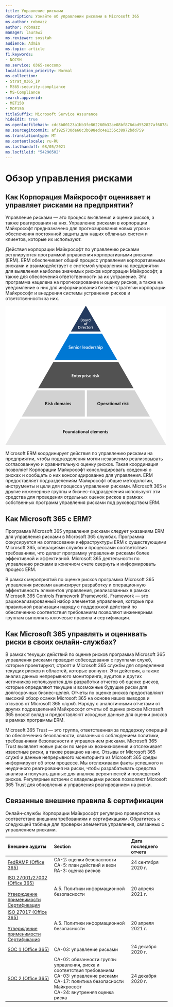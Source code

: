 ```yaml
---
title: Управление рисками
description: Узнайте об управлении рисками в Microsoft 365
ms.author: robmazz
author: robmazz
manager: laurawi
ms.reviewer: sosstah
audience: Admin
ms.topic: article
f1.keywords:
- NOCSH
ms.service: O365-seccomp
localization_priority: Normal
ms.collection:
- Strat_O365_IP
- M365-security-compliance
- MS-Compliance
search.appverid:
- MET150
- MOE150
titleSuffix: Microsoft Service Assurance
hideEdit: true
ms.openlocfilehash: cdc3b00123a1bb3fe862260b32ae08bf876dad552827af6878a9c65f4b33b75c
ms.sourcegitcommit: af1925730de60c3b698edc4e1355c38972bdd759
ms.translationtype: MT
ms.contentlocale: ru-RU
ms.lasthandoff: 08/05/2021
ms.locfileid: "54290502"
---
```

# <a name="risk-management-overview"></a>Обзор управления рисками

## <a name="how-does-microsoft-assess-and-manage-risk-across-the-enterprise"></a>Как Корпорация Майкрософт оценивает и управляет рисками на предприятии?

Управление рисками — это процесс выявления и оценки рисков, а также реагирования на них. Управление рисками в корпорации Майкрософт предназначено для прогнозирования новых угроз и обеспечения постоянной защиты для наших облачных систем и клиентов, которые их используют.

Действия корпорации Майкрософт по управлению рисками регулируются программой управления корпоративными рисками (ERM). ERM обеспечивает общий процесс управления корпоративными рисками и взаимодействует с системой управления на предприятии для выявления наиболее значимых рисков корпорации Майкрософт, а также для обеспечения ответственности за их устранение. Эта программа нацелена на прогнозирование и оценку рисков, а также на уведомление о них для информирования бизнес-стратегии корпорации Майкрософт и внедрения системы устранения рисков и ответственности за них.

![Структура управления рисками](../media/assurance-risk-management-structure.png)

Microsoft ERM координирует действия по управлению рисками на предприятии, чтобы подразделения могли независимо реализовывать согласованную и сравнительную оценку рисков. Такая координация позволяет Корпорации Майкрософт консолидировать сведения о рисках и сообщать о них консолидированно для управления. ERM предоставляет подразделениям Майкрософт общие методологии, инструменты и цели для процесса управления рисками. Microsoft 365 и другие инженерные группы и бизнес-подразделения используют эти средства для проведения отдельных оценок рисков в рамках собственных программ управления рисками под руководством ERM.

## <a name="how-does-microsoft-365-work-with-erm"></a>Как Microsoft 365 с ERM?

Программа Microsoft 365 управления рисками следует указаниям ERM для управления рисками в Microsoft 365 службах. Программа фокусируется на согласовании инфраструктуры ERM с существующими Microsoft 365, операциями службы и процессами соответствия требованиям, что делает программу управления рисками более эффективной и эффективной. Microsoft 365 деятельности по управлению рисками в конечном счете свернуть и информировать процесс ERM.

В рамках мероприятий по оценке рисков программа Microsoft 365 управления рисками анализирует разработку и операционную эффективность элементов управления, реализованных в рамках Microsoft 365 Controls Framework (Framework). Framework — это рационализированный набор элементов управления, которые при правильной реализации наряду с поддержкой действий по обеспечению соответствия требованиям позволяют инженерным группам выполнять ключевые правила и сертификации.

## <a name="how-does-microsoft-365-manage-and-assess-risk-in-its-online-services"></a>Как Microsoft 365 управлять и оценивать риски в своих онлайн-службах?

В рамках текущих действий по оценке рисков программа Microsoft 365 управления рисками проводит собеседования с группами служб, которые проектируют, строят и Microsoft 365 службы для определения текущих рисков и областей, которые волнуют. Эти действия, а также анализ данных непрерывного мониторинга, аудитов и других источников используются для разработки отчетов об оценке рисков, которые определяют текущие и возможные будущие риски для долгосрочных бизнес-целей. Отчеты по оценке рисков предоставляют высокий обзор осанки Microsoft 365 на основе наших выводов и отзывов от Microsoft 365 служб. Наряду с аналогичными отчетами от других подразделений Майкрософт отчеты об оценке рисков Microsoft 365 вносят вклад и предоставляют исходные данные для оценки рисков в рамках программы ERM.

Microsoft 365 Trust — это группа, ответственная за поддержку операций по обеспечению безопасности, связанных с соблюдением политики, требованиями безопасности и управлением рисками. Microsoft 365 Trust выявляет новые риски по мере их возникновения и отслеживает известные риски, а также реакцию на них. Отзывы от Microsoft 365 служб и данные непрерывного мониторинга из Microsoft 365 среды информируют об этом процессе. Мы отслеживаем факты успешного и неудачного реагирования на риски, чтобы разрабатывать средства анализа и получать данные для анализа вероятностей и последствий рисков. Регулярные встречи с владельцами рисков позволяют Microsoft 365 Trust для обновления и управления реагированием на риски.

## <a name="related-external-regulations--certifications"></a>Связанные внешние правила & сертификации

Онлайн-службы Корпорации Майкрософт регулярно проверяются на соответствие внешним требованиям и сертификациям. Обратитесь к следующей таблице для проверки элементов управления, связанных с управлением рисками.

| **Внешние аудиты** | **Section** | **Дата последнего отчета** |
|:--------------------|:------------|:-----------------------|
| [FedRAMP (Office 365)](https://compliance.microsoft.com/compliancemanager) | CA-2: оценки безопасности <br> CA-5: план действий и вехи <br> RA-3: оценка рисков | 24 сентября 2020 г. |
| [ISO 27001/27002 (Office 365)](https://servicetrust.microsoft.com/ViewPage/MSComplianceGuideV3?command=Download&downloadType=Document&downloadId=8d625374-4f2d-49f8-9d37-a4281ba98222&tab=7027ead0-3d6b-11e9-b9e1-290b1eb4cdeb&docTab=7027ead0-3d6b-11e9-b9e1-290b1eb4cdeb_ISO_Reports) <br><br> [Утверждение применимости](https://servicetrust.microsoft.com/ViewPage/MSComplianceGuideV3?command=Download&downloadType=Document&downloadId=c0df4ce8-c77e-4183-84eb-c8688470d8b1&tab=7027ead0-3d6b-11e9-b9e1-290b1eb4cdeb&docTab=7027ead0-3d6b-11e9-b9e1-290b1eb4cdeb_ISO_Reports) <br> [Сертификация](https://servicetrust.microsoft.com/ViewPage/MSComplianceGuideV3?command=Download&downloadType=Document&downloadId=1e84a14a-2468-45ac-9412-5e53250d57ec&tab=7027ead0-3d6b-11e9-b9e1-290b1eb4cdeb&docTab=7027ead0-3d6b-11e9-b9e1-290b1eb4cdeb_ISO_Reports) | A.5. Политики информационной безопасности | 20 апреля 2021 г. |
| [ISO 27017 (Office 365)](https://servicetrust.microsoft.com/ViewPage/MSComplianceGuideV3?command=Download&downloadType=Document&downloadId=8d625374-4f2d-49f8-9d37-a4281ba98222&tab=7027ead0-3d6b-11e9-b9e1-290b1eb4cdeb&docTab=7027ead0-3d6b-11e9-b9e1-290b1eb4cdeb_ISO_Reports) <br><br> [Утверждение применимости](https://servicetrust.microsoft.com/ViewPage/MSComplianceGuideV3?command=Download&downloadType=Document&downloadId=c0df4ce8-c77e-4183-84eb-c8688470d8b1&tab=7027ead0-3d6b-11e9-b9e1-290b1eb4cdeb&docTab=7027ead0-3d6b-11e9-b9e1-290b1eb4cdeb_ISO_Reports) <br> [Сертификация](https://servicetrust.microsoft.com/ViewPage/MSComplianceGuideV3?command=Download&downloadType=Document&downloadId=70de0999-5451-43a3-9ef4-761e8fbfb1a3&tab=7027ead0-3d6b-11e9-b9e1-290b1eb4cdeb&docTab=7027ead0-3d6b-11e9-b9e1-290b1eb4cdeb_ISO_Reports) | A.5. Политики информационной безопасности | 20 апреля 2021 г. |
| [SOC 1 (Office 365)](https://servicetrust.microsoft.com/ViewPage/MSComplianceGuideV3?command=Download&downloadType=Document&downloadId=90df3f9c-3aaf-4dbf-99d0-ca9f2991721b&tab=7027ead0-3d6b-11e9-b9e1-290b1eb4cdeb&docTab=7027ead0-3d6b-11e9-b9e1-290b1eb4cdeb_SOC_%2F_SSAE_16_Reports) | CA-03: управление рисками | 24 декабря 2020 г. |
| [SOC 2 (Office 365)](https://servicetrust.microsoft.com/ViewPage/MSComplianceGuideV3?command=Download&downloadType=Document&downloadId=a73c1738-7892-42b7-acd3-87b6371c53f6&tab=7027ead0-3d6b-11e9-b9e1-290b1eb4cdeb&docTab=7027ead0-3d6b-11e9-b9e1-290b1eb4cdeb_SOC_%2F_SSAE_16_Reports) | CA-02: обязанности группы управления, риска и соответствия требованиям <br> CA-03: управление рисками <br> CA-17: политика безопасности Майкрософт <br> CA-24: внутренняя оценка риска | 24 декабря 2020 г. |
